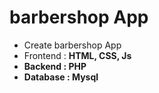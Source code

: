 # barbershop App

<ul>
<li>Create barbershop App</li>
  <li>Frontend : <b>HTML, CSS, Js</br></li>
<li><b>Backend :</b> PHP</li>
  <li><b>Database :</b> Mysql</li>
</ul>
